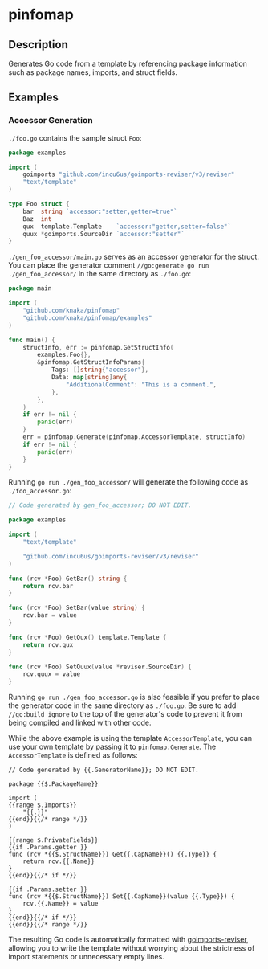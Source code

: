 # pinfomap

## Description

Generates Go code from a template by referencing package information such as package names, imports, and struct fields.

## Examples

### Accessor Generation

`./foo.go` contains the sample struct `Foo`:

```go
package examples

import (
	goimports "github.com/incu6us/goimports-reviser/v3/reviser"
	"text/template"
)

type Foo struct {
	bar  string `accessor:"setter,getter=true"`
	Baz  int
	qux  template.Template    `accessor:"getter,setter=false"`
	quux *goimports.SourceDir `accessor:"setter"`
}
```

`./gen_foo_accessor/main.go` serves as an accessor generator for the struct. You can place the generator comment `//go:generate go run ./gen_foo_accessor/` in the same directory as `./foo.go`:

```go
package main

import (
	"github.com/knaka/pinfomap"
	"github.com/knaka/pinfomap/examples"
)

func main() {
	structInfo, err := pinfomap.GetStructInfo(
		examples.Foo{},
		&pinfomap.GetStructInfoParams{
			Tags: []string{"accessor"},
			Data: map[string]any{
				"AdditionalComment": "This is a comment.",
			},
		},
	)
	if err != nil {
		panic(err)
	}
	err = pinfomap.Generate(pinfomap.AccessorTemplate, structInfo)
	if err != nil {
		panic(err)
	}
}
```

Running `go run ./gen_foo_accessor/` will generate the following code as `./foo_accessor.go`:

```go
// Code generated by gen_foo_accessor; DO NOT EDIT.

package examples

import (
	"text/template"

	"github.com/incu6us/goimports-reviser/v3/reviser"
)

func (rcv *Foo) GetBar() string {
	return rcv.bar
}

func (rcv *Foo) SetBar(value string) {
	rcv.bar = value
}

func (rcv *Foo) GetQux() template.Template {
	return rcv.qux
}

func (rcv *Foo) SetQuux(value *reviser.SourceDir) {
	rcv.quux = value
}
```

Running `go run ./gen_foo_accessor.go` is also feasible if you prefer to place the generator code in the same directory as `./foo.go`. Be sure to add `//go:build ignore` to the top of the generator's code to prevent it from being compiled and linked with other code.

While the above example is using the template `AccessorTemplate`, you can use your own template by passing it to `pinfomap.Generate`. The `AccessorTemplate` is defined as follows:

```gotemplate
// Code generated by {{.GeneratorName}}; DO NOT EDIT.

package {{$.PackageName}}

import (
{{range $.Imports}}
	"{{.}}"
{{end}}{{/* range */}}
)

{{range $.PrivateFields}}
{{if .Params.getter }}
func (rcv *{{$.StructName}}) Get{{.CapName}}() {{.Type}} {
	return rcv.{{.Name}}
}
{{end}}{{/* if */}}

{{if .Params.setter }}
func (rcv *{{$.StructName}}) Set{{.CapName}}(value {{.Type}}) {
	rcv.{{.Name}} = value
}
{{end}}{{/* if */}}
{{end}}{{/* range */}}
```

The resulting Go code is automatically formatted with [goimports-reviser](https://github.com/incu6us/goimports-reviser), allowing you to write the template without worrying about the strictness of import statements or unnecessary empty lines.
